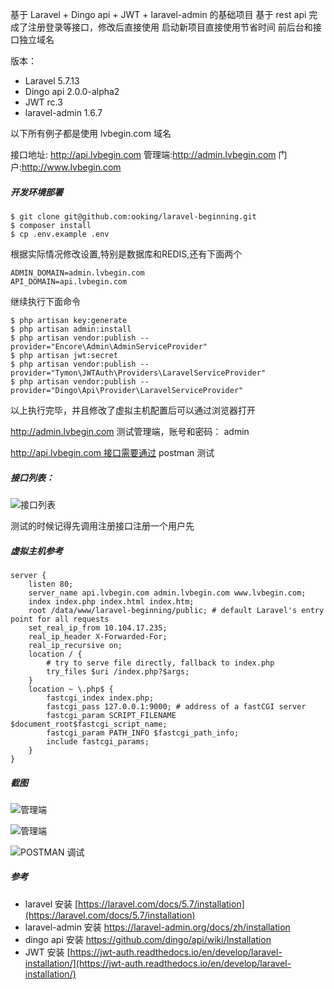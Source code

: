 基于 Laravel + Dingo api + JWT + laravel-admin 的基础项目
基于 rest api 完成了注册登录等接口，修改后直接使用
启动新项目直接使用节省时间
前后台和接口独立域名

版本：
- Laravel 5.7.13
- Dingo api 2.0.0-alpha2
- JWT rc.3
- laravel-admin 1.6.7

以下所有例子都是使用 lvbegin.com 域名

接口地址: http://api.lvbegin.com
管理端:http://admin.lvbegin.com
门户:http://www.lvbegin.com

##### 开发环境部署
```
$ git clone git@github.com:ooking/laravel-beginning.git
$ composer install
$ cp .env.example .env
```
根据实际情况修改设置,特别是数据库和REDIS,还有下面两个
```
ADMIN_DOMAIN=admin.lvbegin.com
API_DOMAIN=api.lvbegin.com
```
继续执行下面命令
```
$ php artisan key:generate
$ php artisan admin:install
$ php artisan vendor:publish --provider="Encore\Admin\AdminServiceProvider"
$ php artisan jwt:secret
$ php artisan vendor:publish --provider="Tymon\JWTAuth\Providers\LaravelServiceProvider"
$ php artisan vendor:publish --provider="Dingo\Api\Provider\LaravelServiceProvider"
```
以上执行完毕，并且修改了虚拟主机配置后可以通过浏览器打开

http://admin.lvbegin.com 测试管理端，账号和密码： admin

http://api.lvbegin.com 接口需要通过 postman 测试

##### 接口列表：

![接口列表](https://upload-images.jianshu.io/upload_images/4315462-88722c7251fd8234.png?imageMogr2/auto-orient/strip%7CimageView2/2/w/1240)

测试的时候记得先调用注册接口注册一个用户先

##### 虚拟主机参考
```
server {
    listen 80;
    server_name api.lvbegin.com admin.lvbegin.com www.lvbegin.com;
    index index.php index.html index.htm;
    root /data/www/laravel-beginning/public; # default Laravel's entry point for all requests
    set_real_ip_from 10.104.17.235;
    real_ip_header X-Forwarded-For;
    real_ip_recursive on;
    location / {
        # try to serve file directly, fallback to index.php
        try_files $uri /index.php?$args;
    }
    location ~ \.php$ {
        fastcgi_index index.php;
        fastcgi_pass 127.0.0.1:9000; # address of a fastCGI server
        fastcgi_param SCRIPT_FILENAME $document_root$fastcgi_script_name;
        fastcgi_param PATH_INFO $fastcgi_path_info;
        include fastcgi_params;
    }
}
```
##### 截图
![管理端](https://upload-images.jianshu.io/upload_images/4315462-080a593681d57027.png?imageMogr2/auto-orient/strip%7CimageView2/2/w/1240)

![管理端](https://upload-images.jianshu.io/upload_images/4315462-98979bcbba035111.png?imageMogr2/auto-orient/strip%7CimageView2/2/w/1240)

![POSTMAN 调试](https://upload-images.jianshu.io/upload_images/4315462-6796bba7f7490108.png?imageMogr2/auto-orient/strip%7CimageView2/2/w/1240)

##### 参考
- laravel 安装
[https://laravel.com/docs/5.7/installation](https://laravel.com/docs/5.7/installation)
- laravel-admin 安装
https://laravel-admin.org/docs/zh/installation
- dingo api 安装
https://github.com/dingo/api/wiki/Installation
- JWT 安装
[https://jwt-auth.readthedocs.io/en/develop/laravel-installation/](https://jwt-auth.readthedocs.io/en/develop/laravel-installation/)
